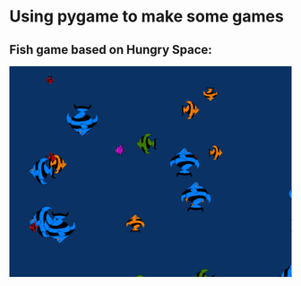# Using pygame to make some games

## Fish game based on Hungry Space:

![game_screenshot](fish/game_screenshot.png)
